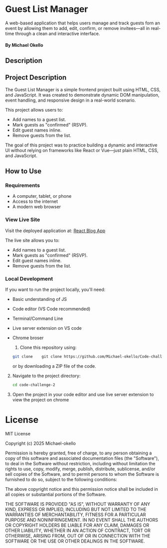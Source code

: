 # Guest List Manager

A web-based application that helps users manage and track guests forn
an event by allowing them to add, edit, confirm, or remove 
invitees—all in real-time through a clean and interactive interface.

#### By **Michael Okello**

## Description

## Project Description

The Guest List Manager is a simple frontend project built using HTML, 
CSS, and JavaScript. It was created to demonstrate dynamic DOM manipulation,
event handling, and responsive design in a real-world scenario.

This project allows users to:

- Add names to a guest list.
- Mark guests as "confirmed" (RSVP).
- Edit guest names inline.
- Remove guests from the list.

The goal of this project was to practice building a dynamic 
and interactive UI without relying on frameworks like React or Vue—just 
plain HTML, CSS, and JavaScript.

## How to Use

### Requirements

- A computer, tablet, or phone
- Access to the internet
- A modern web browser
  
### View Live Site

Visit the deployed application at: [React Blog App](https://blog-app-sdf-ft11.netlify.app/)

The live site allows you to:

- Add names to a guest list.
- Mark guests as "confirmed" (RSVP).
- Edit guest names inline.
- Remove guests from the list.

 ### Local Development

If you want to run the project locally, you'll need:

- Basic understanding of  JS
- Code editor (VS Code recommended)
- Terminal/Command Line
- Live server extension on VS code
- Chrome broser

  1. Clone this repository using:

   ```bash
   git clone    git clone https://github.com/Michael-okello/Code-challenge-3.git
   ```

   or by downloading a ZIP file of the code.

2. Navigate to the project directory:

   ```bash
   cd code-challenge-2
   ```
3. Open the project in your code editor and use live server extension to
   view the project on chrome

# License
MIT License

Copyright (c) 2025 Michael-okello

Permission is hereby granted, free of charge, to any person obtaining a copy
of this software and associated documentation files (the "Software"), to deal
in the Software without restriction, including without limitation the rights
to use, copy, modify, merge, publish, distribute, sublicense, and/or sell
copies of the Software, and to permit persons to whom the Software is
furnished to do so, subject to the following conditions:

The above copyright notice and this permission notice shall be included in all
copies or substantial portions of the Software.

THE SOFTWARE IS PROVIDED "AS IS", WITHOUT WARRANTY OF ANY KIND, EXPRESS OR
IMPLIED, INCLUDING BUT NOT LIMITED TO THE WARRANTIES OF MERCHANTABILITY,
FITNESS FOR A PARTICULAR PURPOSE AND NONINFRINGEMENT. IN NO EVENT SHALL THE
AUTHORS OR COPYRIGHT HOLDERS BE LIABLE FOR ANY CLAIM, DAMAGES OR OTHER
LIABILITY, WHETHER IN AN ACTION OF CONTRACT, TORT OR OTHERWISE, ARISING FROM,
OUT OF OR IN CONNECTION WITH THE SOFTWARE OR THE USE OR OTHER DEALINGS IN THE
SOFTWARE.
